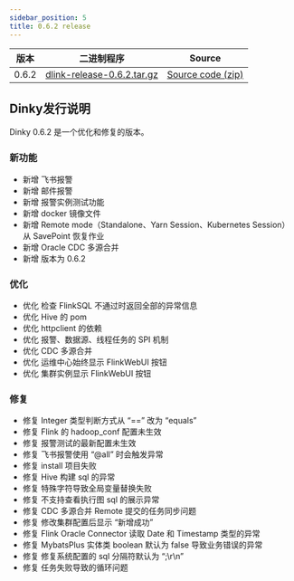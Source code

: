 ```yaml
---
sidebar_position: 5
title: 0.6.2 release
---
```




| 版本    | 二进制程序                                                                                                                | Source                                                                               |
|-------|----------------------------------------------------------------------------------------------------------------------|--------------------------------------------------------------------------------------|
| 0.6.2 | [dlink-release-0.6.2.tar.gz](https://github.com/DataLinkDC/dlink/releases/download/0.6.2/dlink-release-0.6.2.tar.gz) | [Source code (zip)](https://github.com/DataLinkDC/dlink/archive/refs/tags/0.6.2.zip) |


## Dinky发行说明

Dinky 0.6.2 是一个优化和修复的版本。

### 新功能

- 新增 飞书报警
- 新增 邮件报警
- 新增 报警实例测试功能
- 新增 docker 镜像文件
- 新增 Remote mode（Standalone、Yarn Session、Kubernetes Session）从 SavePoint 恢复作业
- 新增 Oracle CDC 多源合并
- 新增 版本为 0.6.2

### 优化

- 优化 检查 FlinkSQL 不通过时返回全部的异常信息
- 优化 Hive 的 pom
- 优化 httpclient 的依赖
- 优化 报警、数据源、线程任务的 SPI 机制
- 优化 CDC 多源合并
- 优化 运维中心始终显示 FlinkWebUI 按钮
- 优化 集群实例显示 FlinkWebUI 按钮

### 修复

- 修复 Integer 类型判断方式从 “==” 改为 “equals”
- 修复 Flink 的 hadoop_conf 配置未生效
- 修复 报警测试的最新配置未生效
- 修复 飞书报警使用 “@all” 时会触发异常
- 修复 install 项目失败
- 修复 Hive 构建 sql 的异常
- 修复 特殊字符导致全局变量替换失败
- 修复 不支持查看执行图 sql 的展示异常
- 修复 CDC 多源合并 Remote 提交的任务同步问题
- 修复 修改集群配置后显示 “新增成功”
- 修复 Flink Oracle Connector 读取 Date 和 Timestamp 类型的异常
- 修复 MybatsPlus 实体类 boolean 默认为 false 导致业务错误的异常
- 修复 修复系统配置的 sql 分隔符默认为 “;\r\n”
- 修复 任务失败导致的循环问题
